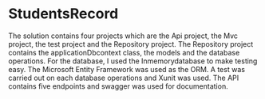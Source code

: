 # StudentsRecord

The solution contains four projects which are the Api project, the Mvc project, the test project and the Repository project.
The Repository project contains the applicationDbcontext class, the models and the database operations. 
For the database, I used the Inmemorydatabase to make testing easy. 
The Microsoft Entity Framework was used as the ORM.
A test was carried out on each database operations and Xunit was used.
The API contains five endpoints and swagger was used for documentation.
